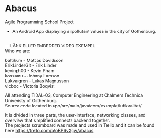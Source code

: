 # Abacus
Agile Programming School Project

- An Android App displaying airpollutant values in the city of Gothenburg.
<br>
--
LÄNK ELLER EMBEDDED VIDEO EXEMPEL
--
<br>
Who we are:

baltikum - Mattias Davidsson<br>
ErikLinderGit - Erik Linder<br>
kevinph00 - Kevin Pham<br>
kossamu - Johnny Larsson<br>
Lukvargren - Lukas Magnusson<br>
vicboq - Victoria Boqvist<br>

All attending TIDAL-03, Computer Engineering at Chalmers Technical Univeristy of Gothenburg.
<br>
Source code located in app/src/main/java/com/example/luftkvalitet/

It is divided in three parts, the user-interface, networking classes, and overview that simplified connects backend together.
<br>
The projects scrumboard was made and used in Trello and it can be found here https://trello.com/b/oBP6vXgw/abacus


